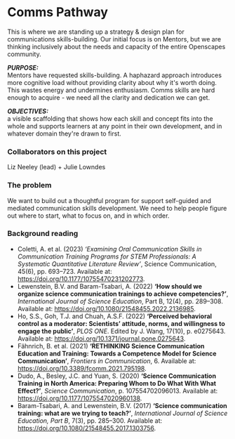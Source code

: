 # Comms Pathway
This is where we are standing up a strategy & design plan for communications skills-building. Our initial focus is on Mentors, but we are thinking inclusively about the needs and capacity of the entire Openscapes community.

***PURPOSE:***<br>
Mentors have requested skills-building. A haphazard approach introduces more cognitive load without providing clarity about why it's worth doing. This wastes energy and undermines enthusiasm. Comms skills are hard enough to acquire - we need all the clarity and dedication we can get.

***OBJECTIVES:***<br>
a visible scaffolding that shows how each skill and concept fits into the whole and supports learners at any point in their own development, and in whatever domain they're drawn to first.

### Collaborators on this project
Liz Neeley (lead) + Julie Lowndes

### The problem
We want to build out a thoughtful program for support self-guided and mediated communication skills development. We need to help people figure out where to start, what to focus on, and in which order. 

### Background reading
- Coletti, A. et al. (2023) *‘Examining Oral Communication Skills in Communication Training Programs for STEM Professionals: A Systematic Quantitative Literature Review’*, Science Communication, 45(6), pp. 693–723. Available at: https://doi.org/10.1177/10755470231202773.
- Lewenstein, B.V. and Baram-Tsabari, A. (2022)  **‘How should we organize science communication trainings to achieve competencies?’**, *International Journal of Science Education*, Part B, 12(4), pp. 289–308. Available at: https://doi.org/10.1080/21548455.2022.2136985.
- Ho, S.S., Goh, T.J. and Chuah, A.S.F. (2022) **‘Perceived behavioral control as a moderator: Scientists’ attitude, norms, and willingness to engage the public’**, *PLOS ONE*. Edited by J. Wang, 17(10), p. e0275643. Available at: https://doi.org/10.1371/journal.pone.0275643.
- Fähnrich, B. et al. (2021) **‘RETHINKING Science Communication Education and Training: Towards a Competence Model for Science Communication’**, *Frontiers in Communication*, 6. Available at: https://doi.org/10.3389/fcomm.2021.795198.
- Dudo, A., Besley, J.C. and Yuan, S. (2020) **‘Science Communication Training in North America: Preparing Whom to Do What With What Effect?’**, *Science Communication*, p. 107554702096013. Available at: https://doi.org/10.1177/1075547020960138.
- Baram-Tsabari, A. and Lewenstein, B.V. (2017)  **‘Science communication training: what are we trying to teach?’**, *International Journal of Science Education, Part B*, 7(3), pp. 285–300. Available at: https://doi.org/10.1080/21548455.2017.1303756.



